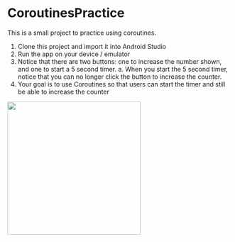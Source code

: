 # CoroutinesPractice

This is a small project to practice using coroutines.

1. Clone this project and import it into Android Studio
2. Run the app on your device / emulator
3. Notice that there are two buttons: one to increase the number shown, and one to start a 5 second timer.
  a. When you start the 5 second timer, notice that you can no longer click the button to increase the counter.
4. Your goal is to use Coroutines so that users can start the timer and still be able to increase the counter

<img src="https://user-images.githubusercontent.com/5016806/136843466-bf20d65b-c4bb-4896-9246-0a4ef0d43b43.png" width="300" >

